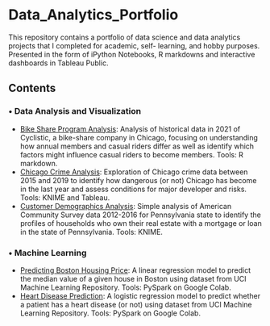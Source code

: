 # Data_Analytics_Portfolio

This repository contains a portfolio of data science and data analytics projects that I completed for academic, self- learning, and hobby purposes. Presented in the form of iPython Notebooks, R markdowns and interactive dashboards in Tableau Public.


## Contents

### •	Data Analysis and Visualization

*	[Bike Share Program Analysis](https://github.com/tnflynt/Data_Analytics_Portfolio/blob/main/Bike%20share%20program%20analysis.Rmd): Analysis of historical data in 2021 of Cyclistic, a bike-share company in Chicago, focusing on understanding how annual members and casual riders differ as well as identify which factors might influence casual riders to become members. Tools: R markdown.
*	[Chicago Crime Analysis](https://public.tableau.com/app/profile/trinh.flynt/viz/ChicagoCrime2015-2019/Story2): Exploration of Chicago crime data between 2015 and 2019 to identify how dangerous (or not) Chicago has become in the last year and assess conditions for major developer and risks. Tools: KNIME and Tableau.
*	[Customer Demographics Analysis](https://github.com/tnflynt/Data_Analytics_Portfolio/blob/main/Customer%20Demographics%20Analysis_KNIME.pdf): Simple analysis of American Community Survey data 2012-2016 for Pennsylvania state to identify the profiles of households who own their real estate with a mortgage or loan in the state of Pennsylvania. Tools: KNIME.

### •	Machine Learning

*	[Predicting Boston Housing Price](https://github.com/tnflynt/Data_Analytics_Portfolio/blob/main/Boston_house_price_prediction.ipynb): A linear regression model to predict the median value of a given house in Boston using dataset from UCI Machine Learning Repository. Tools: PySpark on Google Colab.
*	[Heart Disease Prediction](https://github.com/tnflynt/Data_Analytics_Portfolio/blob/main/Heart_disease_prediction.ipynb): A logistic regression model to predict whether a patient has a heart disease (or not) using dataset from UCI Machine Learning Repository. Tools: PySpark on Google Colab.

